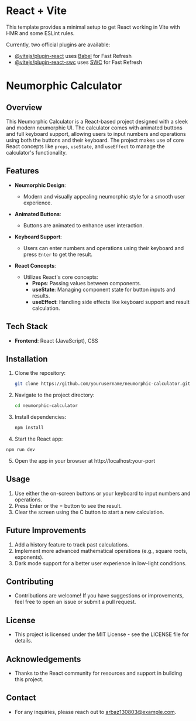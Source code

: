 # React + Vite

This template provides a minimal setup to get React working in Vite with HMR and some ESLint rules.

Currently, two official plugins are available:

- [@vitejs/plugin-react](https://github.com/vitejs/vite-plugin-react/blob/main/packages/plugin-react/README.md) uses [Babel](https://babeljs.io/) for Fast Refresh
- [@vitejs/plugin-react-swc](https://github.com/vitejs/vite-plugin-react-swc) uses [SWC](https://swc.rs/) for Fast Refresh

# Neumorphic Calculator

## Overview
This Neumorphic Calculator is a React-based project designed with a sleek and modern neumorphic UI. The calculator comes with animated buttons and full keyboard support, allowing users to input numbers and operations using both the buttons and their keyboard. The project makes use of core React concepts like `props`, `useState`, and `useEffect` to manage the calculator's functionality.

## Features
- **Neumorphic Design**: 
  - Modern and visually appealing neumorphic style for a smooth user experience.

- **Animated Buttons**: 
  - Buttons are animated to enhance user interaction.

- **Keyboard Support**: 
  - Users can enter numbers and operations using their keyboard and press `Enter` to get the result.

- **React Concepts**:
  - Utilizes React's core concepts:
    - **Props**: Passing values between components.
    - **useState**: Managing component state for button inputs and results.
    - **useEffect**: Handling side effects like keyboard support and result calculation.

## Tech Stack
- **Frontend**: React (JavaScript), CSS

## Installation
1. Clone the repository:
   ```bash
   git clone https://github.com/yourusername/neumorphic-calculator.git
2. Navigate to the project directory:
   ```bash
   cd neumorphic-calculator
3. Install dependencies:
   ```bash
   npm install
4. Start the React app:
  ```bash
  npm run dev
  ```
5. Open the app in your browser at http://localhost:your-port

## Usage
1. Use either the on-screen buttons or your keyboard to input numbers and operations.
2. Press Enter or the = button to see the result.
3. Clear the screen using the C button to start a new calculation.

## Future Improvements
1. Add a history feature to track past calculations.
2. Implement more advanced mathematical operations (e.g., square roots, exponents).
3. Dark mode support for a better user experience in low-light conditions.

## Contributing
- Contributions are welcome! If you have suggestions or improvements, feel free to open an issue or submit a pull request.

## License
- This project is licensed under the MIT License - see the LICENSE file for details.

## Acknowledgements
- Thanks to the React community for resources and support in building this project.

## Contact
- For any inquiries, please reach out to arbaz130803@example.com.
